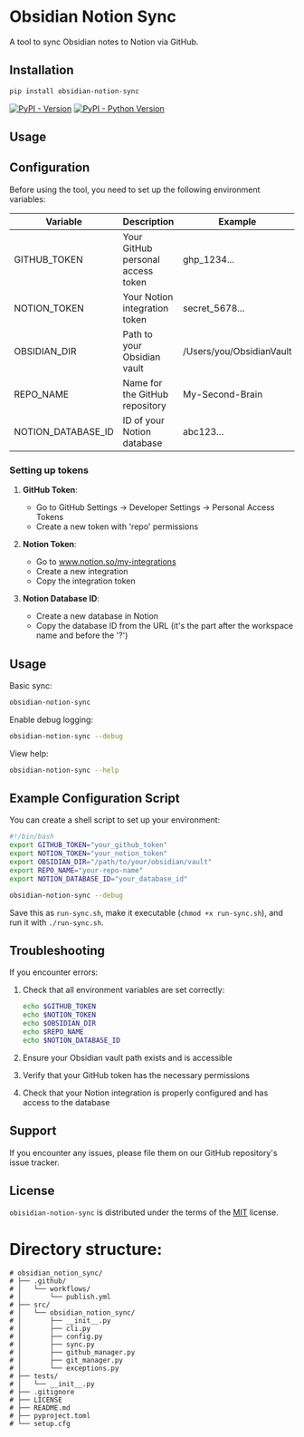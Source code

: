 # Obsidian Notion Sync

A tool to sync Obsidian notes to Notion via GitHub.

## Installation

```bash
pip install obsidian-notion-sync
```

[![PyPI - Version](https://img.shields.io/pypi/v/obisidian-notion-sync.svg)](https://pypi.org/project/obisidian-notion-sync)
[![PyPI - Python Version](https://img.shields.io/pypi/pyversions/obisidian-notion-sync.svg)](https://pypi.org/project/obisidian-notion-sync)

## Usage

## Configuration

Before using the tool, you need to set up the following environment variables:

| Variable | Description | Example |
|----------|-------------|---------|
| GITHUB_TOKEN | Your GitHub personal access token | ghp_1234... |
| NOTION_TOKEN | Your Notion integration token | secret_5678... |
| OBSIDIAN_DIR | Path to your Obsidian vault | /Users/you/ObsidianVault |
| REPO_NAME | Name for the GitHub repository | My-Second-Brain |
| NOTION_DATABASE_ID | ID of your Notion database | abc123... |

### Setting up tokens

1. **GitHub Token**: 
   - Go to GitHub Settings → Developer Settings → Personal Access Tokens
   - Create a new token with 'repo' permissions
   
2. **Notion Token**:
   - Go to www.notion.so/my-integrations
   - Create a new integration
   - Copy the integration token
   
3. **Notion Database ID**:
   - Create a new database in Notion
   - Copy the database ID from the URL (it's the part after the workspace name and before the '?')

## Usage

Basic sync:
```bash
obsidian-notion-sync
```

Enable debug logging:
```bash
obsidian-notion-sync --debug
```

View help:
```bash
obsidian-notion-sync --help
```

## Example Configuration Script

You can create a shell script to set up your environment:

```bash
#!/bin/bash
export GITHUB_TOKEN="your_github_token"
export NOTION_TOKEN="your_notion_token"
export OBSIDIAN_DIR="/path/to/your/obsidian/vault"
export REPO_NAME="your-repo-name"
export NOTION_DATABASE_ID="your_database_id"

obsidian-notion-sync --debug
```

Save this as `run-sync.sh`, make it executable (`chmod +x run-sync.sh`), and run it with `./run-sync.sh`.

## Troubleshooting

If you encounter errors:

1. Check that all environment variables are set correctly:
   ```bash
   echo $GITHUB_TOKEN
   echo $NOTION_TOKEN
   echo $OBSIDIAN_DIR
   echo $REPO_NAME
   echo $NOTION_DATABASE_ID
   ```

2. Ensure your Obsidian vault path exists and is accessible

3. Verify that your GitHub token has the necessary permissions

4. Check that your Notion integration is properly configured and has access to the database

## Support

If you encounter any issues, please file them on our GitHub repository's issue tracker.


## License

`obisidian-notion-sync` is distributed under the terms of the [MIT](https://spdx.org/licenses/MIT.html) license.

# Directory structure:
```
# obsidian_notion_sync/
# ├── .github/
# │   └── workflows/
# │       └── publish.yml
# ├── src/
# │   └── obsidian_notion_sync/
# │       ├── __init__.py
# │       ├── cli.py
# │       ├── config.py
# │       ├── sync.py
# │       ├── github_manager.py
# │       ├── git_manager.py
# │       └── exceptions.py
# ├── tests/
# │   └── __init__.py
# ├── .gitignore
# ├── LICENSE
# ├── README.md
# ├── pyproject.toml
# └── setup.cfg
```